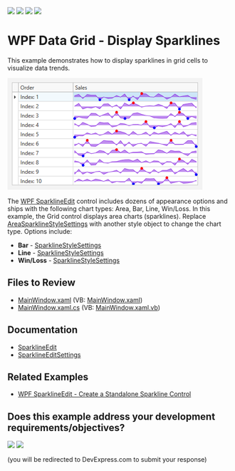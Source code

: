 <!-- default badges list -->
![](https://img.shields.io/endpoint?url=https://codecentral.devexpress.com/api/v1/VersionRange/128653085/24.2.1%2B)
[![](https://img.shields.io/badge/Open_in_DevExpress_Support_Center-FF7200?style=flat-square&logo=DevExpress&logoColor=white)](https://supportcenter.devexpress.com/ticket/details/E4986)
[![](https://img.shields.io/badge/📖_How_to_use_DevExpress_Examples-e9f6fc?style=flat-square)](https://docs.devexpress.com/GeneralInformation/403183)
[![](https://img.shields.io/badge/💬_Leave_Feedback-feecdd?style=flat-square)](#does-this-example-address-your-development-requirementsobjectives)
<!-- default badges end -->

# WPF Data Grid - Display Sparklines

This example demonstrates how to display sparklines in grid cells to visualize data trends.

![WPF Data Grid - Display Arear Sparklines](https://raw.githubusercontent.com/DevExpress-Examples/wpf-data-grid-show-sparklines/22.2.2%2B/i/wpf-data-grid-visualize-data-trends-devexpress.png)

The [WPF SparklineEdit](https://docs.devexpress.com/WPF/DevExpress.Xpf.Editors.SparklineEdit) control includes dozens of appearance options and ships with the following chart types: Area, Bar, Line, Win/Loss. In this example, the Grid control displays area charts (sparklines). Replace [AreaSparklineStyleSettings](https://docs.devexpress.com/WPF/DevExpress.Xpf.Editors.AreaSparklineStyleSettings) with another style object to change the chart type. Options include:

* **Bar** - [SparklineStyleSettings](https://docs.devexpress.com/WPF/DevExpress.Xpf.Editors.BarSparklineStyleSettings)
* **Line** - [SparklineStyleSettings](https://docs.devexpress.com/WPF/DevExpress.Xpf.Editors.LineSparklineStyleSettings)
* **Win/Loss** - [SparklineStyleSettings](https://docs.devexpress.com/WPF/DevExpress.Xpf.Editors.WinLossSparklineStyleSettings)


## Files to Review

* [MainWindow.xaml](./CS/SparklineInGrid/MainWindow.xaml) (VB: [MainWindow.xaml](./VB/SparklineInGrid/MainWindow.xaml))
* [MainWindow.xaml.cs](./CS/SparklineInGrid/MainWindow.xaml.cs) (VB: [MainWindow.xaml.vb](./VB/SparklineInGrid/MainWindow.xaml.vb))

## Documentation

* [SparklineEdit](https://docs.devexpress.com/WPF/DevExpress.Xpf.Editors.SparklineEdit)
* [SparklineEditSettings](https://docs.devexpress.com/WPF/DevExpress.Xpf.Editors.Settings.SparklineEditSettings)

## Related Examples

* [WPF SparklineEdit - Create a Standalone Sparkline Control](https://github.com/DevExpress-Examples/wpf-sparkline-create-bind-to-data)
<!-- feedback -->
## Does this example address your development requirements/objectives?

[<img src="https://www.devexpress.com/support/examples/i/yes-button.svg"/>](https://www.devexpress.com/support/examples/survey.xml?utm_source=github&utm_campaign=wpf-data-grid-show-sparklines&~~~was_helpful=yes) [<img src="https://www.devexpress.com/support/examples/i/no-button.svg"/>](https://www.devexpress.com/support/examples/survey.xml?utm_source=github&utm_campaign=wpf-data-grid-show-sparklines&~~~was_helpful=no)

(you will be redirected to DevExpress.com to submit your response)
<!-- feedback end -->
